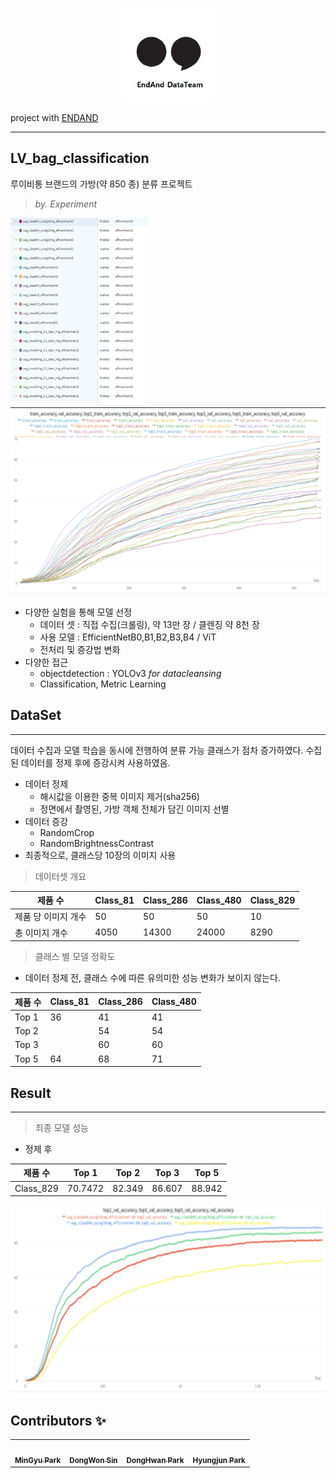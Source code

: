 
<p align="center">
  <img src="logo.png" width="150"/>
</p>

project with [ENDAND](https://endand.com/)

---

## LV_bag_classification  
루이비통 브랜드의 가방(약 850 종) 분류 프로젝트  
  
> _by. Experiment_


<p align="centor">
  <img src="acc_bar.png" height="300"/>
  <img src="acc_graph.png" width="600" height="300"/>
</p>

- 다양한 실험을 통해 모델 선정
  - 데이터 셋 : 직접 수집(크롤링), 약 13만 장 / 클렌징 약 8천 장
  - 사용 모델 : EfficientNetB0,B1,B2,B3,B4 / ViT
  - 전처리 및 증강법 변화
- 다양한 접근
  - objectdetection : YOLOv3 _for datacleansing_
  - Classification, Metric Learning  
  
  
  
    
## DataSet
---
데이터 수집과 모델 학습을 동시에 전행하여 분류 가능 클래스가 점차 증가하였다. 수집된 데이터를 정제 후에 증강시켜 사용하였음.  
- 데이터 정제
  - 해시값을 이용한 중복 이미지 제거(sha256)
  - 정면에서 촬영된, 가방 객체 전체가 담긴 이미지 선별
- 데이터 증강
  - RandomCrop
  - RandomBrightnessContrast
- 최종적으로, 클래스당 10장의 이미지 사용

> 데이터셋 개요  

제품 수 |Class_81|Class_286|Class_480|Class_829
---|---|---|---|---
제품 당 이미지 개수|50|50|50|10
총 이미지 개수|4050|14300|24000|8290

> 클래스 별 모델 정확도
- 데이터 정제 전, 클래스 수에 따른 유의미한 성능 변화가 보이지 않는다.

제품 수 |Class_81|Class_286|Class_480
---|---|---|---
Top 1|36|41|41
Top 2| |54|54
Top 3| |60|60
Top 5|64|68|71




## Result
---
> 최종 모델 성능
- 정제 후 

제품 수 |Top 1|Top 2|Top 3|Top 5
---|---|---|---|---
Class_829|70.7472|82.349|86.607|88.942


<p align="centor">
  <img src="acc_result.png" width="600" height="300"/>
</p>

## Contributors ✨



<table align="center">
  <tr>
    <td align="center"><a href="https://github.com/Tieck-IT"><img src="https://avatars.githubusercontent.com/u/90205987?v=4" width="100px;" alt=""/><br /><sub><b>MinGyu Park</b></sub></a><br />
      <td align="center"><a href="https://github.com/Whizkid1"><img src="https://avatars.githubusercontent.com/u/96673353?v=4" width="100px;" alt=""/><br /><sub><b>DongWon Sin</b>
      <td align="center"><a href="https://github.com/parkdonghwan97"><img src="https://avatars.githubusercontent.com/u/64680900?v=4" width="100px;" alt=""/><br /><sub><b>DongHwan Park</b>
    <td align="center"><a href="https://github.com/DencioHR"><img src="https://avatars.githubusercontent.com/u/72211934?v=4" width="100px;" alt=""/><br /><sub><b>Hyungjun Park</b>
  </tr>
</table>
